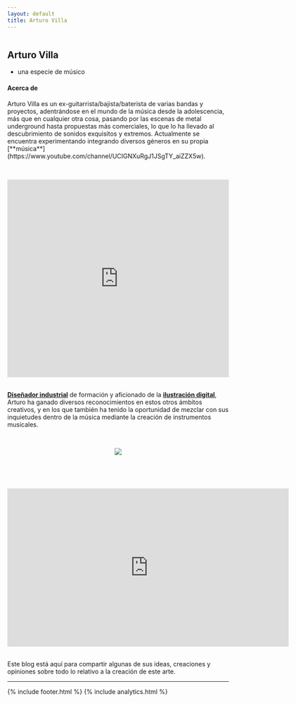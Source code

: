 ```yaml
---
layout: default
title: Arturo Villa
---
```

<article class="postWrapper">
  <section class="section--first section--about is-darkBackgrounded u-table">
    <div class="section-backgroundImage">
        <img class="post-featuredImage" src="http://i.imgur.com/LpLHEBI.png" style="" alt="">
    </div>
    <div class="section-gradient"></div>
    <div class="section-title is-darkBackgrounded u-tableCell u-verticalAlignMiddle">
      <div class="container">
        <h2>Arturo Villa</h2>
        <div class="postMeta-wrapper">
          <ul class="postMeta">
            <li class="postMeta-author">
              una especie de músico
            </li>
          </ul>
        </div>
      </div>
    </div>
  </section>
  <section class="section--last">
    <div class="container container--content">
      <div class="content-body">
        <h4>Acerca de</h4>
        <p>Arturo Villa es un ex-guitarrista/bajista/baterista de varias bandas y proyectos, adentrándose en el mundo de la música desde la adolescencia, más que en cualquier otra cosa, pasando por las escenas de metal underground hasta propuestas más comerciales, lo que lo ha llevado al descubrimiento de sonidos exquisitos y extremos. Actualmente se encuentra experimentando integrando diversos géneros en su propia [**música**](https://www.youtube.com/channel/UCIGNXuRgJ1JSgTY_aiZZX5w).

<br><center>
<iframe width="100%" height="450" scrolling="no" frameborder="no" src="https://w.soundcloud.com/player/?url=https%3A//api.soundcloud.com/users/158498911&amp;auto_play=false&amp;hide_related=false&amp;show_comments=true&amp;show_user=true&amp;show_reposts=false&amp;visual=true"></iframe>
</center><br>

[**Diseñador industrial**](https://www.behance.net/arturo_villa) de formación y aficionado de la [**ilustración digital**](https://www.facebook.com/arturo.villa.illustrations), Arturo ha ganado diversos reconocimientos en estos otros ámbitos creativos, y en los que también ha tenido la oportunidad de mezclar con sus inquietudes dentro de la música mediante la creación de instrumentos musicales.

<br><Center>
<img src="https://m2.behance.net/rendition/pm/4917885/disp/541965123ac2ae17363bea82fde69b79.jpg">
</center><br>

<br><center>
<iframe width="640" height="360" src="https://www.youtube.com/embed/iHlDfX_tK_I" frameborder="0" allowfullscreen></iframe>
</center><br>

Este blog está aquí para compartir algunas de sus ideas, creaciones y opiniones sobre todo lo relativo a la creación de este arte.</p>
      </div>
    </div>
  </section>
</article>
<hr/>

{% include footer.html %}
 {% include analytics.html %}
